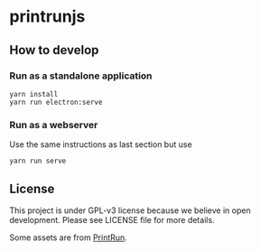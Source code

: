 # printrunjs

## How to develop

### Run as a standalone application

```
yarn install
yarn run electron:serve
```

### Run as a webserver

Use the same instructions as last section but use

```
yarn run serve
```

## License

This project is under GPL-v3 license because we believe in open development.
Please see LICENSE file for more details.

Some assets are from [PrintRun](https://github.com/kliment/Printrun/).
